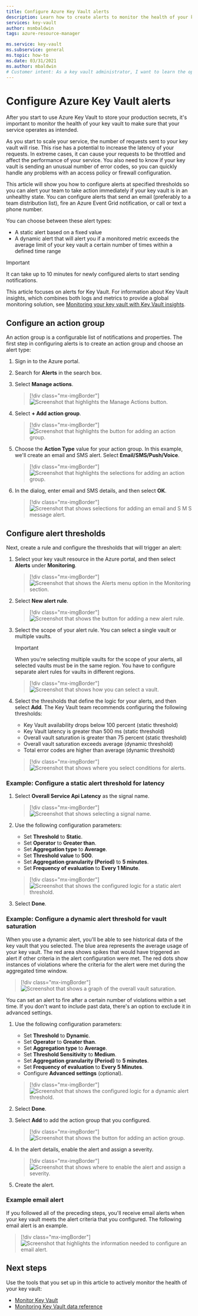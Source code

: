 ```yaml
---
title: Configure Azure Key Vault alerts
description: Learn how to create alerts to monitor the health of your key vault.
services: key-vault
author: msmbaldwin
tags: azure-resource-manager

ms.service: key-vault
ms.subservice: general
ms.topic: how-to
ms.date: 03/31/2021
ms.author: mbaldwin
# Customer intent: As a key vault administrator, I want to learn the options available to monitor the health of my vaults.
---
```



# Configure Azure Key Vault alerts

After you start to use Azure Key Vault to store your production secrets, it's important to monitor the health of your key vault to make sure that your service operates as intended. 

As you start to scale your service, the number of requests sent to your key vault will rise. This rise has a potential to increase the latency of your requests. In extreme cases, it can cause your requests to be throttled and affect the performance of your service. You also need to know if your key vault is sending an unusual number of error codes, so you can quickly handle any problems with an access policy or firewall configuration. 

This article will show you how to configure alerts at specified thresholds so you can alert your team to take action immediately if your key vault is in an unhealthy state. You can configure alerts that send an email (preferably to a team distribution list), fire an Azure Event Grid notification, or call or text a phone number. 

You can choose between these alert types:

- A static alert based on a fixed value
- A dynamic alert that will alert you if a monitored metric exceeds the average limit of your key vault a certain number of times within a defined time range

> [!IMPORTANT]
> It can take up to 10 minutes for newly configured alerts to start sending notifications. 

This article focuses on alerts for Key Vault. For information about Key Vault insights, which combines both logs and metrics to provide a global monitoring solution, see [Monitoring your key vault with Key Vault insights](../../azure-monitor/insights/key-vault-insights-overview.md#introduction-to-key-vault-insights).

## Configure an action group 

An action group is a configurable list of notifications and properties. The first step in configuring alerts is to create an action group and choose an alert type:

1. Sign in to the Azure portal.
2. Search for **Alerts** in the search box.
3. Select **Manage actions**.

   > [!div class="mx-imgBorder"]
   > ![Screenshot that highlights the Manage Actions button.](../media/alert-6.png)

4. Select **+ Add action group**.

   > [!div class="mx-imgBorder"]
   > ![Screenshot that highlights the button for adding an action group.](../media/alert-7.png)

5. Choose the **Action Type** value for your action group. In this example, we'll create an email and SMS alert. Select **Email/SMS/Push/Voice**.

   > [!div class="mx-imgBorder"]
   > ![Screenshot that highlights the selections for adding an action group.](../media/alert-8.png)

6. In the dialog, enter email and SMS details, and then select **OK**.

   > [!div class="mx-imgBorder"]
   > ![Screenshot that shows selections for adding an email and S M S message alert.](../media/alert-9.png)

## Configure alert thresholds 

Next, create a rule and configure the thresholds that will trigger an alert:

1. Select your key vault resource in the Azure portal, and then select **Alerts** under **Monitoring**.

   > [!div class="mx-imgBorder"]
   > ![Screenshot that shows the Alerts menu option in the Monitoring section.](../media/alert-10.png)

2. Select **New alert rule**.

   > [!div class="mx-imgBorder"]
   > ![Screenshot that shows the button for adding a new alert rule.](../media/alert-11.png)

3. Select the scope of your alert rule. You can select a single vault or multiple vaults. 

   > [!IMPORTANT]
   > When you're selecting multiple vaults for the scope of your alerts,  all selected vaults must be in the same region. You have to configure separate alert rules for vaults in different regions. 

   > [!div class="mx-imgBorder"]
   > ![Screenshot that shows how you can select a vault.](../media/alert-12.png)

4. Select the thresholds that define the logic for your alerts, and then select **Add**. The Key Vault team recommends configuring the following thresholds: 

    + Key Vault availability drops below 100 percent (static threshold)
    + Key Vault latency is greater than 500 ms (static threshold) 
    + Overall vault saturation is greater than 75 percent (static threshold) 
    + Overall vault saturation exceeds average (dynamic threshold)
    + Total error codes are higher than average (dynamic threshold) 

   > [!div class="mx-imgBorder"]
   > ![Screenshot that shows where you select conditions for alerts.](../media/alert-13.png)

### Example: Configure a static alert threshold for latency

1. Select **Overall Service Api Latency** as the signal name.

   > [!div class="mx-imgBorder"]
   > ![Screenshot that shows selecting a signal name.](../media/alert-14.png)

1. Use the following configuration parameters:

   + Set **Threshold** to **Static**. 
   + Set **Operator** to **Greater than**.
   + Set **Aggregation type** to **Average**.
   + Set **Threshold value** to **500**.
   + Set **Aggregation granularity (Period)** to **5 minutes**.
   + Set **Frequency of evaluation** to **Every 1 Minute**.

   > [!div class="mx-imgBorder"]
   > ![Screenshot that shows the configured logic for a static alert threshold.](../media/alert-15.png)

1. Select **Done**.  

### Example: Configure a dynamic alert threshold for vault saturation 

When you use a dynamic alert, you'll be able to see historical data of the key vault that you selected. The blue area represents the average usage of your key vault. The red area shows spikes that would have triggered an alert if other criteria in the alert configuration were met. The red dots show instances of violations where the criteria for the alert were met during the aggregated time window. 

> [!div class="mx-imgBorder"]
> ![Screenshot that shows a graph of the overall vault saturation.](../media/alert-16.png)

You can set an alert to fire after a certain number of violations within a set time. If you don't want to include past data, there's an option to exclude it in advanced settings. 

1. Use the following configuration parameters:

   + Set **Threshold** to **Dynamic**. 
   + Set **Operator** to **Greater than**.
   + Set **Aggregation type** to **Average**.
   + Set **Threshold Sensitivity** to **Medium**.
   + Set **Aggregation granularity (Period)** to **5 minutes**.
   + Set **Frequency of evaluation** to **Every 5 Minutes**.
   + Configure **Advanced settings** (optional). 

   > [!div class="mx-imgBorder"]
   > ![Screenshot that shows the configured logic for a dynamic alert threshold.](../media/alert-17.png)

1. Select **Done**.

1. Select **Add** to add the action group that you configured.

   > [!div class="mx-imgBorder"]
   > ![Screenshot that shows the button for adding an action group.](../media/alert-18.png)

1. In the alert details, enable the alert and assign a severity.

   > [!div class="mx-imgBorder"]
   > ![Screenshot that shows where to enable the alert and assign a severity.](../media/alert-19.png)

1. Create the alert. 

### Example email alert 

If you followed all of the preceding steps, you'll receive email alerts when your key vault meets the alert criteria that you configured. The following email alert is an example. 

> [!div class="mx-imgBorder"]
> ![Screenshot that highlights the information needed to configure an email alert.](../media/alert-20.png)

## Next steps

Use the tools that you set up in this article to actively monitor the health of your key vault:

- [Monitor Key Vault](monitor-key-vault.md)
- [Monitoring Key Vault data reference](monitor-key-vault-reference.md)